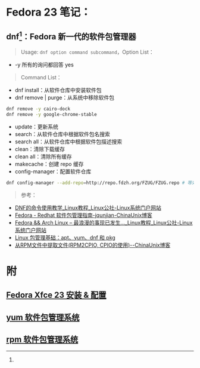 <link href="../../css/style.css" rel="stylesheet" type="text/css" />


# Fedora 23 笔记：

## dnf[^dnf]：Fedora 新一代的软件包管理器

> Usage: `dnf option command subcommand`，Option List：

+ -y 所有的询问都回答 yes

>  Command List：

+ dnf install：从软件仓库中安装软件包
+ dnf remove | purge：从系统中移除软件包

```Bash
dnf remove -y cairo-dock
dnf remove -y google-chrome-stable
```

+ update：更新系统
+ search：从软件仓库中根据软件包名搜索
+ search all：从软件仓库中根据软件包描述搜索
+ clean：清除下载缓存
+ clean all：清除所有缓存
+ makecache：创建 repo 缓存
+ config-manager：配置软件仓库

```Bash
dnf config-manager --add-repo=http://repo.fdzh.org/FZUG/FZUG.repo # 等效于 dnf install http://repo.fdzh.org/FZUG/free/23/x86_64/fzug-release-23-0.1.noarch.rpm
```

> 参考：

+ [DNF的命令使用教学_Linux教程_Linux公社-Linux系统门户网站](http://www.linuxidc.com/Linux/2015-06/118751.htm)
+ [Fedora - Redhat 软件包管理指南-jqunjian-ChinaUnix博客](https://blog.csdn.net/chen190735341/article/details/43232077)
+ [Fedora && Arch Linux – 最浪漫的事现已发生…_Linux教程_Linux公社-Linux系统门户网站](http://www.linuxidc.com/Linux/2015-08/120923.htm)
+ [Linux 包管理基础：apt、yum、dnf 和 pkg](https://linux.cn/article-8782-1.html)
+ [从RPM文件中提取文件(RPM2CPIO, CPIO的使用)--ChinaUnix博客](http://blog.chinaunix.net/uid-26435987-id-3399279.html)

[^dnf]: 

# 附
## [Fedora Xfce 23 安装 & 配置](install_fedora23_xfce.md)
## [yum 软件包管理系统](../CentOS/centos.md)
## [rpm 软件包管理系统](../CentOS/rpm.md)
